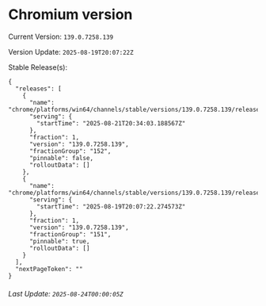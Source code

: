 # Chromium version

Current Version: `139.0.7258.139`

Version Update: `2025-08-19T20:07:22Z`

Stable Release(s):
```
{
  "releases": [
    {
      "name": "chrome/platforms/win64/channels/stable/versions/139.0.7258.139/releases/1755808443",
      "serving": {
        "startTime": "2025-08-21T20:34:03.188567Z"
      },
      "fraction": 1,
      "version": "139.0.7258.139",
      "fractionGroup": "152",
      "pinnable": false,
      "rolloutData": []
    },
    {
      "name": "chrome/platforms/win64/channels/stable/versions/139.0.7258.139/releases/1755634042",
      "serving": {
        "startTime": "2025-08-19T20:07:22.274573Z"
      },
      "fraction": 1,
      "version": "139.0.7258.139",
      "fractionGroup": "151",
      "pinnable": true,
      "rolloutData": []
    }
  ],
  "nextPageToken": ""
}
```

###### Last Update: `2025-08-24T00:00:05Z`
        
